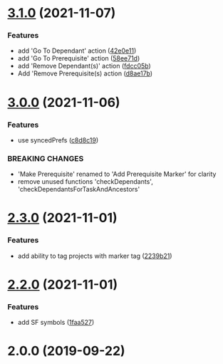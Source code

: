 # [3.1.0](https://github.com/ksalzke/dependency-omnifocus-plugin/compare/v3.0.0...v3.1.0) (2021-11-07)


### Features

* add 'Go To Dependant' action ([42e0e11](https://github.com/ksalzke/dependency-omnifocus-plugin/commit/42e0e11b45ebc778f196e38ce03c5d25b954dada))
* add 'Go To Prerequisite' action ([58ee71d](https://github.com/ksalzke/dependency-omnifocus-plugin/commit/58ee71d864b8ac3454e520968bf7003cea448cdf))
* add 'Remove Dependant(s)' action ([fdcc05b](https://github.com/ksalzke/dependency-omnifocus-plugin/commit/fdcc05bc8739fd0df6e67d8e2f4ce8fe1af94596))
* Add 'Remove Prerequisite(s) action ([d8ae17b](https://github.com/ksalzke/dependency-omnifocus-plugin/commit/d8ae17b0f6180c0da3e4f8b89189a30574d690a1))



# [3.0.0](https://github.com/ksalzke/dependency-omnifocus-plugin/compare/v2.3.0...v3.0.0) (2021-11-06)


### Features

* use syncedPrefs ([c8d8c19](https://github.com/ksalzke/dependency-omnifocus-plugin/commit/c8d8c19cd64f68019f634f6e12d2980a5cdd65a1))


### BREAKING CHANGES

* 'Make Prerequisite' renamed to 'Add Prerequisite Marker' for clarity
* remove unused functions 'checkDependants', 'checkDependantsForTaskAndAncestors'



# [2.3.0](https://github.com/ksalzke/dependency-omnifocus-plugin/compare/v2.2.0...v2.3.0) (2021-11-01)


### Features

* add ability to tag projects with marker tag ([2239b21](https://github.com/ksalzke/dependency-omnifocus-plugin/commit/2239b21357a31ffca53b609fdc6bc2a15383659c))



# [2.2.0](https://github.com/ksalzke/dependency-omnifocus-plugin/compare/v2.0.0...v2.2.0) (2021-11-01)


### Features

* add SF symbols ([1faa527](https://github.com/ksalzke/dependency-omnifocus-plugin/commit/1faa5279fc7e04845f5784fcd166b6941970db89))



# 2.0.0 (2019-09-22)



